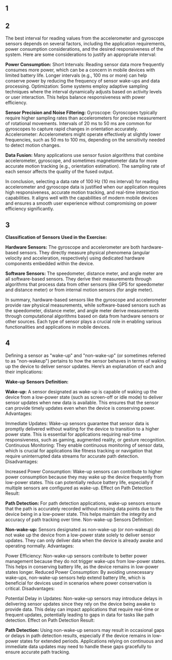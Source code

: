 ## 1


## 2
The best interval for reading values from the accelerometer and gyroscope sensors depends on several factors, including the application requirements, power consumption considerations, and the desired responsiveness of the system. Here are some considerations to justify an appropriate interval:

**Power Consumption:**
  Short Intervals: Reading sensor data more frequently consumes more power, which can be a concern in mobile devices with limited battery life. Longer intervals (e.g., 100 ms or more) can help conserve power by reducing the frequency of sensor wake-ups and data processing.
  Optimization: Some systems employ adaptive sampling techniques where the interval dynamically adjusts based on activity levels or user interaction. This helps balance responsiveness with power efficiency.

**Sensor Precision and Noise Filtering:**
  Gyroscope: Gyroscopes typically require higher sampling rates than accelerometers for precise measurement of rotational movements. Intervals of 20 ms to 50 ms are common for gyroscopes to capture rapid changes in orientation accurately.
  Accelerometer: Accelerometers might operate effectively at slightly lower frequencies, such as 50 ms to 100 ms, depending on the sensitivity needed to detect motion changes.

**Data Fusion:**
  Many applications use sensor fusion algorithms that combine accelerometer, gyroscope, and sometimes magnetometer data for more accurate motion tracking (e.g., orientation estimation). The sampling rate of each sensor affects the quality of the fused output.

In conclusion, selecting a data rate of 100 Hz (10 ms interval) for reading accelerometer and gyroscope data is justified when our application requires high responsiveness, accurate motion tracking, and real-time interaction capabilities. It aligns well with the capabilities of modern mobile devices and ensures a smooth user experience without compromising on power efficiency significantly.


## 3
**Classification of Sensors Used in the Exercise:**

**Hardware Sensors:**
The gyroscope and accelerometer are both hardware-based sensors. They directly measure physical phenomena (angular velocity and acceleration, respectively) using dedicated hardware components embedded within the device.

**Software Sensors:**
The speedometer, distance meter, and angle meter are all software-based sensors. They derive their measurements through algorithms that process data from other sensors (like GPS for speedometer and distance meter) or from internal motion sensors (for angle meter).

In summary, hardware-based sensors like the gyroscope and accelerometer provide raw physical measurements, while software-based sensors such as the speedometer, distance meter, and angle meter derive measurements through computational algorithms based on data from hardware sensors or other sources. Each type of sensor plays a crucial role in enabling various functionalities and applications in mobile devices.

## 4
Defining a sensor as "wake-up" and "non-wake-up" (or sometimes referred to as "non-wakeup") pertains to how the sensor behaves in terms of waking up the device to deliver sensor updates. Here’s an explanation of each and their implications:

**Wake-up Sensors**
**Definition:**

**Wake-up:**
A sensor designated as wake-up is capable of waking up the device from a low-power state (such as screen-off or idle mode) to deliver sensor updates when new data is available. This ensures that the sensor can provide timely updates even when the device is conserving power.
Advantages:

Immediate Updates: Wake-up sensors guarantee that sensor data is promptly delivered without waiting for the device to transition to a higher power state. This is essential for applications requiring real-time responsiveness, such as gaming, augmented reality, or gesture recognition.
Continuous Monitoring: They enable continuous monitoring of sensor data, which is crucial for applications like fitness tracking or navigation that require uninterrupted data streams for accurate path detection.
Disadvantages:

Increased Power Consumption: Wake-up sensors can contribute to higher power consumption because they may wake up the device frequently from low-power states. This can potentially reduce battery life, especially if multiple sensors are configured as wake-up.
Effect on Path Detection Result:

**Path Detection:**
For path detection applications, wake-up sensors ensure that the path is accurately recorded without missing data points due to the device being in a low-power state. This helps maintain the integrity and accuracy of path tracking over time.
Non-wake-up Sensors
Definition:

**Non-wake-up:**
Sensors designated as non-wake-up (or non-wakeup) do not wake up the device from a low-power state solely to deliver sensor updates. They can only deliver data when the device is already awake and operating normally.
Advantages:

Power Efficiency: Non-wake-up sensors contribute to better power management because they do not trigger wake-ups from low-power states. This helps in conserving battery life, as the device remains in low-power states longer.
Reduced Power Consumption: By avoiding unnecessary wake-ups, non-wake-up sensors help extend battery life, which is beneficial for devices used in scenarios where power conservation is critical.
Disadvantages:

Potential Delay in Updates: Non-wake-up sensors may introduce delays in delivering sensor updates since they rely on the device being awake to provide data. This delay can impact applications that require real-time or frequent updates, potentially leading to gaps in data for tasks like path detection.
Effect on Path Detection Result:

**Path Detection:**
Using non-wake-up sensors may result in occasional gaps or delays in path detection results, especially if the device remains in low-power states for extended periods. Applications relying on continuous and immediate data updates may need to handle these gaps gracefully to ensure accurate path tracking.
